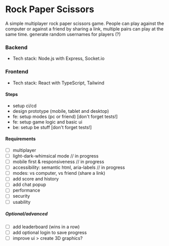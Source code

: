 # Rock Paper Scissors
A simple multiplayer rock paper scissors game. 
People can play against the computer or against a friend by sharing a link,
multiple pairs can play at the same time.
generate random usernames for players (?)

### Backend
- Tech stack: Node.js with Express, Socket.io


### Frontend
- Tech stack: React with TypeScript, Tailwind


#### Steps
- setup ci/cd
- design prototype (mobile, tablet and desktop)
- fe: setup modes (pc or friend) [don't forget tests!]
- fe: setup game logic and basic ui
- be: setup be stuff [don't forget tests!]
 
#### Requirements
- [ ] multiplayer
- [ ] light-dark-whimsical mode // in progress
- [ ] mobile first & responsiveness // in progress
- [ ] accessibility: semantic html, aria-labels // in progress
- [ ] modes: vs computer, vs friend (share a link)
- [ ] add score and history
- [ ] add chat popup
- [ ] performance
- [ ] security
- [ ] usability

##### Optional/advanced
- [ ] add leaderboard (wins in a row)
- [ ] add optional login to save progress
- [ ] improve ui > create 3D graphics?